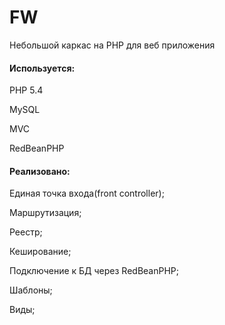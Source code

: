 # FW
Небольшой каркас на PHP для веб  приложения
#### Используется:

PHP 5.4

MySQL

MVC

RedBeanPHP

#### Реализовано:
Единая точка входа(front controller);

Маршрутизация;

Реестр;

Кеширование;

Подключение к БД через RedBeanPHP;

Шаблоны;

Виды;
